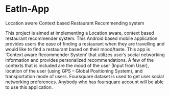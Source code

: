 # EatIn-App
Location aware Context based Restaurant Recommending system

This project is aimed at implementing a Location aware, context based restaurant recommender system. This Android based mobile application provides users the ease of finding a restaurant when they are travelling and would like to find a restaurant based on their mood/taste. This app is ‘Context aware Recommender System’ that utilizes user’s social networking information and provides personalized recommendations. A few of the contexts that is included are the mood of the user (Input from User), location of the user (using GPS – Global Positioning System), and transportation mode of users. Foursquare dataset is used to get user social networking preferences. Anybody who has foursquare account will be able to use this application. 
